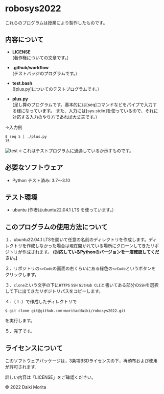 # robosys2022

これらのプログラムは授業により製作したものです。



## 内容について

* **LICENSE**  
(著作権についての文章です。)

* **.github/workflow**  
(テストバッジのプログラムです。)

* **test.bash**  
([plus.py]についてのテストプログラムです。)

* **plus.py**  
(足し算のプログラムです。基本的には[seq]コマンドなどをパイプで入力する様になっています。
また、入力には[sys.stdin]を使っているので、それに対応する入力のやり方であれば大丈夫です。)

->入力例
```
$ seq 5 | ./plus.py
15
```


![test](https://github.com/moritaddaiki/robosys2022/actions/workflows/test.yml/badge.svg)
<-これはテストプログラムに通過しているか示すものです。


## 必要なソフトウェア
* Python
  テスト済み: 3.7～3.10

## テスト環境
* ubuntu
(作者はubuntu22.04.1 LTS を使っています。)


## このプログラムの使用方法について

１．ubuntu22.04.1 LTSを開いて任意の名前のディレクトリを作成します。ディレクトリを作成しなかった場合は現在開かれている場所にクローンしてきたリポジトリが作成されます。
__(対応しているPythonのバージョンを一度確認してください。)__

２．リポジトリの`<>Code`の画面の右くらいにある緑色の`<>Code`というボタンをクリックします。

３．`clone`という文字の下に`HTTPS` `SSH` `GitHub CLI`と書いてある部分の`SSH`を選択して下に出てきたリポジトリパスをコピーします。

４．（１.）で作成したディレクトリで
```
$ git clone git@github.com:moritaddaiki/robosys2022.git
```
を実行します。

５．完了です。




## ライセンスについて

このソフトウェアパッケージは，3条項BSDライセンスの下，再頒布および使用が許可されます.

詳しい内容は「LICENSE」をご確認ください。

 © 2022 Daiki Morita
